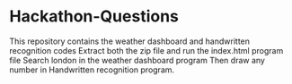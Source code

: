 # Hackathon-Questions
This repository contains the weather dashboard and handwritten recognition codes
Extract both the zip file and run the index.html program file
Search london in the weather dashboard program
Then draw any number in Handwritten recognition program.
